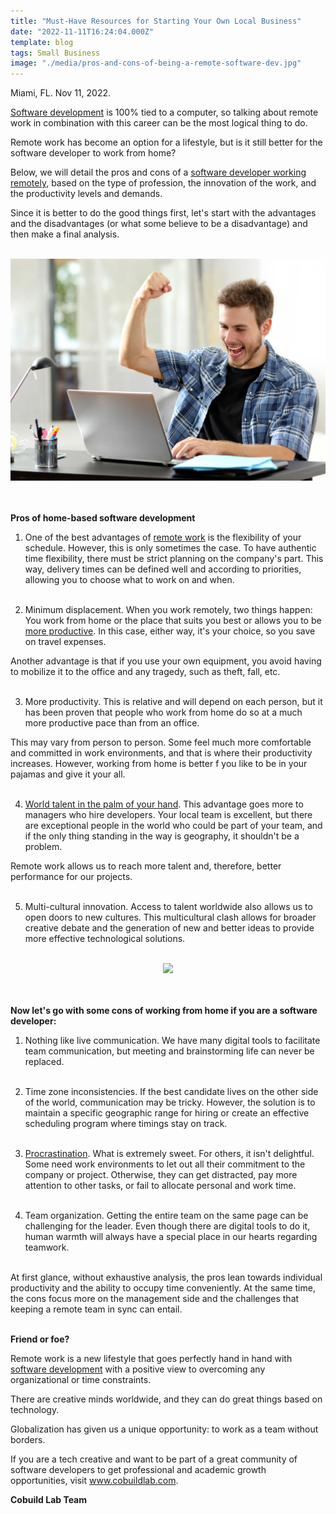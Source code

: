 ```yaml
---
title: "Must-Have Resources for Starting Your Own Local Business"
date: "2022-11-11T16:24:04.000Z"
template: blog
tags: Small Business
image: "./media/pros-and-cons-of-being-a-remote-software-dev.jpg"
---
```


Miami, FL. Nov 11, 2022.

<a target="_blank" href="https://cobuildlab.com/blog/remote-worker-profile/">   Software development</a> is 100% tied to a computer, so talking about remote work in combination with this career can be the most logical thing to do. 

Remote work has become an option for a lifestyle, but is it still better for the software developer to work from home?

Below, we will detail the pros and cons of a <a target="_blank" href="https://cobuildlab.com/blog/myths-and-realities-about-software-development/">   software developer working remotely</a>, based on the type of profession, the innovation of the work, and the productivity levels and demands. 

Since it is better to do the good things first, let's start with the advantages and the disadvantages (or what some believe to be a disadvantage) and then make a final analysis. <Br></Br>

<center>
<img src="./media/pros-of-remote-software-development.jpg">
</center> <Br></Br>

<b><title-3>Pros of home-based software development</title-3></b>

1. One of the best advantages of <a target="_blank" href="https://cobuildlab.com/blog/switching-to-remote-work-is-the-new-black/">   remote work</a> is the flexibility of your schedule. However, this is only sometimes the case. To have authentic time flexibility, there must be strict planning on the company's part. This way, delivery times can be defined well and according to priorities, allowing you to choose what to work on and when. <Br></Br>

2. Minimum displacement. When you work remotely, two things happen: You work from home or the place that suits you best or allows you to be <a target="_blank" href="https://cobuildlab.com/blog/myths-about-IT-staff-augmentation/">   more productive</a>. In this case, either way, it's your choice, so you save on travel expenses.

Another advantage is that if you use your own equipment, you avoid having to mobilize it to the office and any tragedy, such as theft, fall, etc. <Br></Br>

3. More productivity. This is relative and will depend on each person, but it has been proven that people who work from home do so at a much more productive pace than from an office.

This may vary from person to person. Some feel much more comfortable and committed in work environments, and that is where their productivity increases. However, working from home is better f you like to be in your pajamas and give it your all. <Br></Br>

4. <a target="_blank" href="https://cobuildlab.com/blog/building-a-software-development-team/">   World talent in the palm of your hand</a>. This advantage goes more to managers who hire developers. Your local team is excellent, but there are exceptional people in the world who could be part of your team, and if the only thing standing in the way is geography, it shouldn't be a problem. 

Remote work allows us to reach more talent and, therefore, better performance for our projects. <Br></Br>

5. Multi-cultural innovation. Access to talent worldwide also allows us to open doors to new cultures. This multicultural clash allows for broader creative debate and the generation of new and better ideas to provide more effective technological solutions. <Br></Br>

<center>
<img src="./media/software-dev-and-remote-work">
</center> <Br></Br>

<b>Now let's go with some cons of working from home if you are a software developer:</b>

1. Nothing like live communication. We have many digital tools to facilitate team communication, but meeting and brainstorming life can never be replaced. <Br></Br>

2. Time zone inconsistencies. If the best candidate lives on the other side of the world, communication may be tricky. However, the solution is to maintain a specific geographic range for hiring or create an effective scheduling program where timings stay on track. <Br></Br>

3. <a target="_blank" href="https://cobuildlab.com/blog/dont-procrastinate-innovate/">   Procrastination</a>. What is extremely sweet. For others, it isn't delightful. Some need work environments to let out all their commitment to the company or project. Otherwise, they can get distracted, pay more attention to other tasks, or fail to allocate personal and work time. <Br></Br>

4. Team organization. Getting the entire team on the same page can be challenging for the leader. Even though there are digital tools to do it, human warmth will always have a special place in our hearts regarding teamwork. <Br></Br>

At first glance, without exhaustive analysis, the pros lean towards individual productivity and the ability to occupy time conveniently. At the same time, the cons focus more on the management side and the challenges that keeping a remote team in sync can entail. <Br></Br>

<b><title-2 align="centered">Friend or foe?</title-2></b>

Remote work is a new lifestyle that goes perfectly hand in hand with <a target="_blank" href="https://cobuildlab.com/blog/being-a-developer-what-to-learn-first/">   software development</a> with a positive view to overcoming any organizational or time constraints. 

There are creative minds worldwide, and they can do great things based on technology. 

Globalization has given us a unique opportunity: to work as a team without borders.

If you are a tech creative and want to be part of a great community of software developers to get professional and academic growth opportunities, visit <a target="_blank" href="http://www.cobuildlab.com.">   www.cobuildlab.com</a>.

<b><title-3>Cobuild Lab Team</title-3></b>
